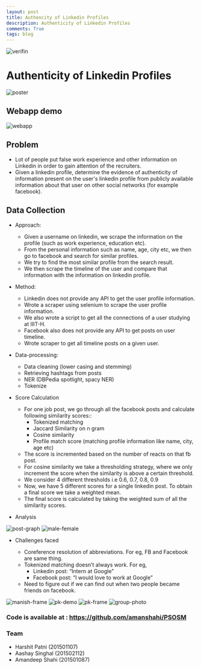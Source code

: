 ```yaml
---
layout: post
title: Authencity of Linkedin Profiles
description: Authenticity of Linkedin Profiles
comments: True
tags: blog
---
```


![verifin](https://preview.ibb.co/n8rSSA/46153921-2166281173585692-4541206644482113536-n.png)
# Authenticity of Linkedin Profiles

![poster](https://preview.ibb.co/fm4xSA/46440613-2490170394341592-3392715329921613824-o.jpg)

## Webapp demo

![webapp](https://preview.ibb.co/ecZNSA/Screenshot-from-2018-11-14-01-41-19.png)

## Problem

* Lot of people put false work experience and other information on Linkedin in order to gain attention of the recruiters.
* Given a linkedin profile, determine the evidence of authenticity of information present on the user's linkedin profile from publicly available information about that user on other social networks (for example facebook).

## Data Collection

* Approach:
	* Given a username on linkedin, we scrape the information on the profile (such as work experience, education etc). 
	* From the personal information such as name, age, city etc, we then go to facebook and search for similar profiles.
	* We  try to find the most similar profile from the search result. 
	* We then scrape the timeline of the user and compare that information with the information on linkedin profile.


* Method:
	* Linkedin does not provide any API to get the user profile information. 
	* Wrote a scraper using selenium to scrape the user profile information.
	* We also wrote a script to get all the connections of a user studying at IIIT-H.
	* Facebook also does not provide any API to get posts on user timeline.
	* Wrote scraper to get all timeline posts on a given user.

* Data-processing: 
	* Data cleaning (lower casing and stemming)
	* Retrieving hashtags from posts
	* NER (DBPedia spotlight, spacy NER)
	* Tokenize

* Score Calculation
	* For one job post, we go through all the facebook posts and calculate following similarity scores::
		* Tokenized matching
		* Jaccard Similarity on n gram
		* Cosine similarity
		* Profile match score (matching profile information like name, city, age etc)
	* The score is incremented based on the number of reacts on that fb post. 
	* For cosine similarity we take a thresholding strategy, where we only increment the score when the similarity is above a certain threshold. 
	* We consider 4 different thresholds i.e 0.6, 0.7, 0.8, 0.9
	* Now, we have 5 different scores for a single linkedin post. To obtain a final score we take a weighted mean. 
	* The final score is calculated by taking the weighted sum of all the similarity scores.

* Analysis

![post-graph](https://image.ibb.co/kAo7SA/46079494-265728510797256-8186405470894817280-n.png)
![male-female](https://image.ibb.co/jh73Zq/46160153-252220582125931-6893758664285356032-n.png)

* Challenges faced

	* Coreference resolution of abbreviations. For eg, FB and Facebook are same thing.
	* Tokenized matching doesn’t always work. For eg,
		* Linkedin post: “Intern at Google”
		* Facebook post: “I would love to work at Google” 
	* Need to figure out if we can find out when two people became friends on facebook.

![manish-frame](https://preview.ibb.co/b1Xj7A/46451735-2490169737674991-5053108179991265280-o.jpg)
![pk-demo](https://preview.ibb.co/jCBY0V/46486157-2490170884341543-6264282025386049536-o.jpg)
![pk-frame](https://preview.ibb.co/dAKaEq/46491580-2490170044341627-3332565369503088640-o.jpg)
![group-photo](https://preview.ibb.co/kOFRLV/46482171-2490171014341530-3252561373002989568-o.jpg)

### Code is available at : https://github.com/amanshahi/PSOSM

### Team
* Harshit Patni (201501107)
* Aashay Singhal (201502112)
* Amandeep Shahi (201501087)
